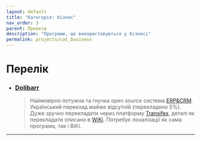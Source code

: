 ```yaml
---
layout: default
title: "Категорія: бізнес"
nav_order: 3
parent: Проекти
description: "Програми, що використовуються у бізнесі"
permalink: projects/cat_business
---
```


# Перелік

 - ### [Dolibarr](https://www.dolibarr.org/)
   > Наймовірно потужна та гнучка open source система [ERP&CRM](https://crmswitch.com/crm-value/understanding-crm-erp/).
   Український переклад майже відсутній (перекладено 5%). Дуже зручно перекладати через платформу [Transifex](https://www.transifex.com/), деталі як перекладати описано в [WiKi](https://wiki.dolibarr.org/index.php/Translator_documentation).
   Потребує локалізації як сама програма, так і ВіКі.
 ---
